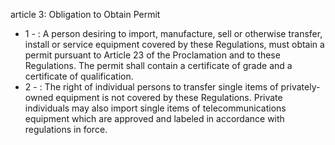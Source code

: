 article 3: Obligation to Obtain Permit 

<ul>
			<li>1 - : A person desiring to import, manufacture, sell or otherwise transfer, install or service equipment covered by these Regulations, must obtain a permit pursuant to Article 23 of the Proclamation and to these Regulations. The permit shall contain a certificate of grade and a certificate of qualification. <ul>
			</ul></li>			<li>2 - : The right of individual persons to transfer single items of privately-owned equipment is not covered by these Regulations. Private individuals may also import single items of telecommunications equipment which are approved and labeled in accordance with regulations in force.<ul>
			</ul></li></ul>